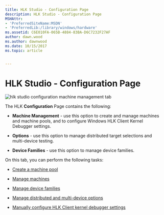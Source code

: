 ```yaml
---
title: HLK Studio - Configuration Page
description: HLK Studio - Configuration Page
MSHAttr:
- 'PreferredSiteName:MSDN'
- 'PreferredLib:/library/windows/hardware'
ms.assetid: C6E010FA-065B-4884-83BA-D6C7232F27AF
author: dawn.wood
ms.author: dawnwood
ms.date: 10/15/2017
ms.topic: article


---
```


# HLK Studio - Configuration Page


![hlk studio configuration machine management tab](images/p-hlk-studio-configuration-page.png)

The HLK **Configuration** Page contains the following:

-   **Machine Management** - use this option to create and manage machines and machine pools, and to configure Windows HLK Client Kernel Debugger settings.

-   **Options** - use this option to manage distributed target selections and multi-device testing.

-   **Device Families** - use this option to manage device families.

On this tab, you can perform the following tasks:

- [Create a machine pool](../getstarted/step-3-create-a-machine-pool.md)

- [Manage machines](configuration-page---machine-management.md)

- [Manage device families](configuration-page---device-families.md)

- [Manage distributed and multi-device options](configuration-page---distributed-and-multi-device-options.md)

- [Manually configure HLK Client kernel debugger settings](../user/manually-configure-hlk-client-kernel-debugger-settings.md)

 

 







